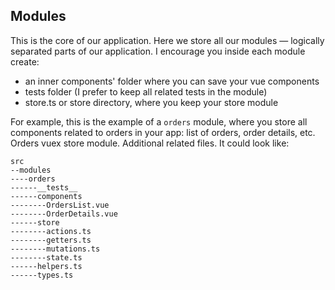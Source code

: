 ## Modules

This is the core of our application. Here we store all our modules — logically separated parts of our application. I encourage you inside each module create:

-   an inner components' folder where you can save your vue components
-   tests folder (I prefer to keep all related tests in the module)
-   store.ts or store directory, where you keep your store module

For example, this is the example of a  `orders`  module, where you store all components related to orders in your app: list of orders, order details, etc. Orders vuex store module. Additional related files. It could look like:

    src  
    --modules  
    ----orders  
    ------__tests__  
    ------components  
    --------OrdersList.vue  
    --------OrderDetails.vue  
    ------store  
    --------actions.ts  
    --------getters.ts  
    --------mutations.ts  
    --------state.ts  
    ------helpers.ts  
    ------types.ts
